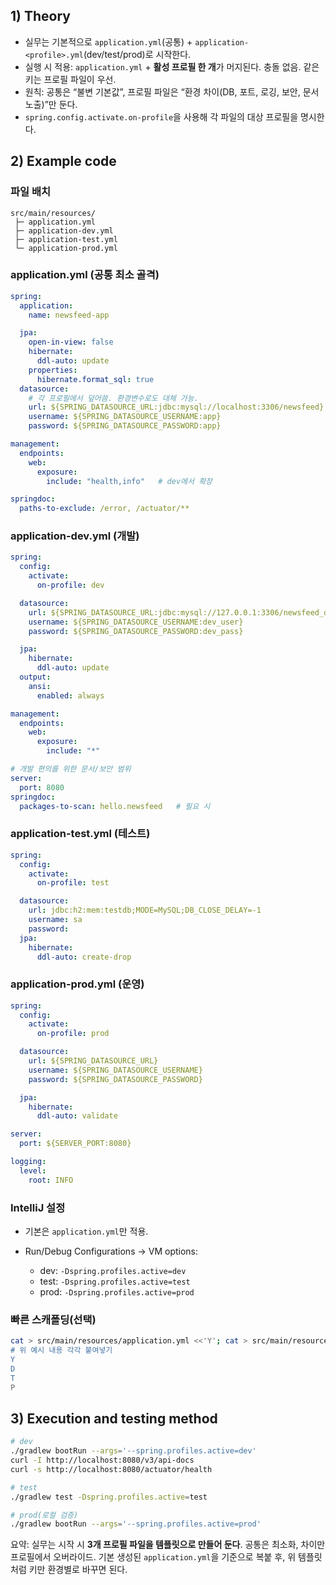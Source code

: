 ## 1) Theory

* 실무는 기본적으로 `application.yml`(공통) + `application-<profile>.yml`(dev/test/prod)로 시작한다.
* 실행 시 적용: `application.yml` + **활성 프로필 한 개**가 머지된다. 충돌 없음. 같은 키는 프로필 파일이 우선.
* 원칙: 공통은 “불변 기본값”, 프로필 파일은 “환경 차이(DB, 포트, 로깅, 보안, 문서 노출)”만 둔다.
* `spring.config.activate.on-profile`을 사용해 각 파일의 대상 프로필을 명시한다.

## 2) Example code

### 파일 배치

```
src/main/resources/
 ├─ application.yml
 ├─ application-dev.yml
 ├─ application-test.yml
 └─ application-prod.yml
```

### application.yml (공통 최소 골격)

```yaml
spring:
  application:
    name: newsfeed-app

  jpa:
    open-in-view: false
    hibernate:
      ddl-auto: update
    properties:
      hibernate.format_sql: true
  datasource:
    # 각 프로필에서 덮어씀. 환경변수로도 대체 가능.
    url: ${SPRING_DATASOURCE_URL:jdbc:mysql://localhost:3306/newsfeed}
    username: ${SPRING_DATASOURCE_USERNAME:app}
    password: ${SPRING_DATASOURCE_PASSWORD:app}

management:
  endpoints:
    web:
      exposure:
        include: "health,info"   # dev에서 확장

springdoc:
  paths-to-exclude: /error, /actuator/**
```

### application-dev.yml (개발)

```yaml
spring:
  config:
    activate:
      on-profile: dev

  datasource:
    url: ${SPRING_DATASOURCE_URL:jdbc:mysql://127.0.0.1:3306/newsfeed_dev?serverTimezone=UTC}
    username: ${SPRING_DATASOURCE_USERNAME:dev_user}
    password: ${SPRING_DATASOURCE_PASSWORD:dev_pass}

  jpa:
    hibernate:
      ddl-auto: update
  output:
    ansi:
      enabled: always

management:
  endpoints:
    web:
      exposure:
        include: "*"

# 개발 편의를 위한 문서/보안 범위
server:
  port: 8080
springdoc:
  packages-to-scan: hello.newsfeed   # 필요 시
```

### application-test.yml (테스트)

```yaml
spring:
  config:
    activate:
      on-profile: test

  datasource:
    url: jdbc:h2:mem:testdb;MODE=MySQL;DB_CLOSE_DELAY=-1
    username: sa
    password:
  jpa:
    hibernate:
      ddl-auto: create-drop
```

### application-prod.yml (운영)

```yaml
spring:
  config:
    activate:
      on-profile: prod

  datasource:
    url: ${SPRING_DATASOURCE_URL}
    username: ${SPRING_DATASOURCE_USERNAME}
    password: ${SPRING_DATASOURCE_PASSWORD}

  jpa:
    hibernate:
      ddl-auto: validate

server:
  port: ${SERVER_PORT:8080}

logging:
  level:
    root: INFO
```

### IntelliJ 설정

* 기본은 `application.yml`만 적용.
* Run/Debug Configurations → VM options:

  * dev: `-Dspring.profiles.active=dev`
  * test: `-Dspring.profiles.active=test`
  * prod: `-Dspring.profiles.active=prod`

### 빠른 스캐폴딩(선택)

```bash
cat > src/main/resources/application.yml <<'Y'; cat > src/main/resources/application-dev.yml <<'D'; cat > src/main/resources/application-test.yml <<'T'; cat > src/main/resources/application-prod.yml <<'P'
# 위 예시 내용 각각 붙여넣기
Y
D
T
P
```

## 3) Execution and testing method

```bash
# dev
./gradlew bootRun --args='--spring.profiles.active=dev'
curl -I http://localhost:8080/v3/api-docs
curl -s http://localhost:8080/actuator/health

# test
./gradlew test -Dspring.profiles.active=test

# prod(로컬 검증)
./gradlew bootRun --args='--spring.profiles.active=prod'
```

요약: 실무는 시작 시 **3개 프로필 파일을 템플릿으로 만들어 둔다**. 공통은 최소화, 차이만 프로필에서 오버라이드. 기본 생성된 `application.yml`을 기준으로 복붙 후, 위 템플릿처럼 키만 환경별로 바꾸면 된다.
